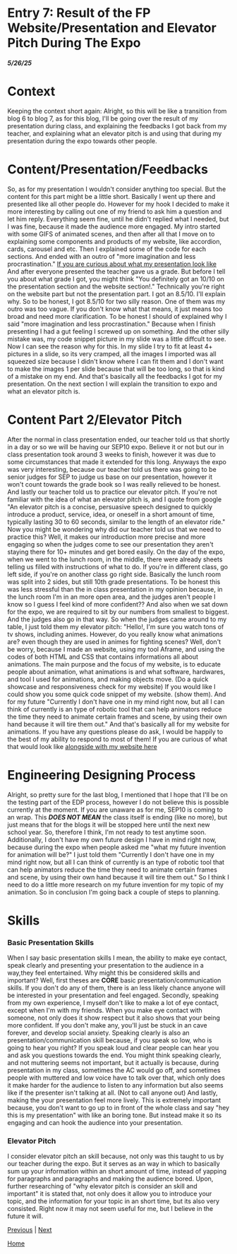 # Entry 7: Result of the FP Website/Presentation and Elevator Pitch During The Expo
##### 5/26/25
# Context
Keeping the context short again: Alright, so this will be like a transition from blog 6 to blog 7, as for this blog, I'll be going over the result of my presentation during class, and explaining the feedbacks I got back from my teacher, and explaining what an elevator pitch is and using that during my presentation during the expo towards other people.
# Content/Presentation/Feedbacks
So, as for my presentation I wouldn't consider anything too special. But the content for this part might be a little short. Basically I went up there and presented like all other people do. However for my hook I decided to make it more interesting by calling out one of my friend to ask him a question and let him reply. Everything seem fine, until he didn't replied what I needed, but I was fine, because it made the audience more engaged. My intro started with some GIFS of animated scenes, and then after all that I move on to explaining some components and products of my website, like accordion, cards, carousel and etc. Then I explained some of the code for each sections. And ended with an outro of "more imagination and less procrastination." [If you are curious about what my presentation look like](https://docs.google.com/presentation/d/1s7QctXzni1ILFpDygfWP5FoOqAgh86i-F2Lhu8-Rhos/edit?usp=sharing)
 And after everyone presented the teacher gave us a grade. But before I tell you about what grade I got, you might think "You definitely got an 10/10 on the presentation section and the website section!." Technically you're right on the website part but not the presentation part. I got an 8.5/10. I'll explain why. So to be honest, I got 8.5/10 for two silly reason. One of them was my outro was too vague. If you don't know what that means, it just means too broad and need more clarification. To be honest I should of explained why I said "more imagination and less procrastination." Because when I finish presenting I had a gut feeling I screwed up on something. And the other silly mistake was, my code snippet picture in my slide was a little diffcult to see. Now I can see the reason why for this. In my slide I try to fit at least 4+ pictures in a slide, so its very cramped, all the images I imported was all squeezed size because I didn't know where I can fit them and I don't want to make the images 1 per slide because that will be too long, so that is kind of a mistake on my end. And that's basically all the feedbacks I got for my presentation. On the next section I will explain the transition to expo and what an elevator pitch is.
# Content Part 2/Elevator Pitch
After the normal in class presentation ended, our teacher told us that shortly in a day or so we will be having our SEP10 expo. Believe it or not but our in class presentation took around 3 weeks to finish, however it was due to some circumstances that made it extended for this long. Anyways the expo was very interesting, because our teacher told us there was going to be senior judges for SEP to judge us base on our presentation, however it won't count towards the grade book so I was really relieved to be honest. And lastly our teacher told us to practice our elevator pitch. If you're not familiar with the idea of what an elevator pitch is,
and I quote from google "An elevator pitch is a concise, persuasive speech designed to quickly introduce a product, service, idea, or oneself in a short amount of time, typically lasting 30 to 60 seconds, similar to the length of an elevator ride." Now you might be wondering why did our teacher told us that we need to practice this? Well, it makes our introduction more precise and more engaging so when the judges come to see our presentation they aren't staying there for 10+ minutes and get bored easily. On the day of the expo, when we went to the lunch room, in the middle, there were already sheets telling us filled with instructions of what to do. If you're in different class, go left side, if you're on another class go right side. Basically the lunch room was split into 2 sides, but still 10th grade presentations. To be honest this was less stressful than the in class presentation in my opinion because, in the lunch room I'm in an more open area, and the judges aren't people I know so I guess I feel kind of more confident?? And also when we sat down for the expo, we are required to sit by our numbers from smallest to biggest. And the judges also go in that way. So when the judges came around to my table, I just told them my elevator pitch: "Hello!, I'm sure you watch tons of tv shows, including animes. However, do you really know what animations are? even though they are used in animes for fighting scenes? Well, don't be worry, because I made an website, using my tool Aframe, and using the codes of both HTML and CSS that contains informations all about animations. The main purpose and the focus of my website, is to educate people about animation, what animations is and what software, hardwares, and tool I used for animations, and making objects move. (Do a quick showcase and responsiveness check for my website) If you would like I could show you some quick code snippet of my website. (show them).  And for my future "Currently I don't have one in my mind right now, but all I can think of currently is an type of robotic tool that can help animators reduce the time they need to animate certain frames and scene, by using their own hand because it will tire them out." And that's basically all for my website for animations. If you have any questions please do ask, I would be happily to the best of my ability to respond to most of them! If you are curious of what that would look like [alongside with my website here](https://xinyuc8645.github.io/sep10-freedom-project/?authuser=0) 
# Engineering Designing Process
Alright, so pretty sure for the last blog, I mentioned that I hope that I'll be on the testing part of the EDP process, however I do not believe this is possible currently at the moment. If you are unaware as for me, SEP10 is coming to an wrap. This <strong><em>DOES NOT MEAN</strong></em> the class itself is ending (like no more), but just means that for the blogs it will be stopped here until the next new school year. So, therefore I think, I'm not ready to test anytime soon. Additionally, I don't have my own future design I have in mind right now, because during the expo when people asked me "what my future invention for animation will be?" I just told them "Currently I don't have one in my mind right now, but all I can think of currently is an type of robotic tool that can help animators reduce the time they need to animate certain frames and scene, by using their own hand because it will tire them out." So I think I need to do a little more research on my future invention for my topic of my animation. So in conclusion I'm going back a couple of steps to planning.

# Skills
### Basic Presentation Skills
When I say basic presentation skills I mean, the ability to make eye contact, speak clearly and presenting your presentation to the audience in a way,they feel entertained. Why might this be considered skills and important? Well, first theses are <strong>CORE</strong> basic presentation/communication skills. If you don't do any of them, there is an less likely chance anyone will be interested in your presentation and feel engaged. Secondly, speaking from my own experience, I myself don't like to make a lot of eye contact, except when I'm with my friends. When you make eye contact with someone, not only does it show respect but it also shows that your being more confident. If you don't make any, you'll just be stuck in an cave forever, and develop social anxiety. Speaking clearly is also an presentation/communication skill because, if you speak so low, who is going to hear you right? If you speak loud and clear people can hear you and ask you questions towards the end. You might think speaking clearly, and not muttering seems not important, but it actually is because, during presentation in my class, sometimes the AC would go off, and sometimes people with muttered and low voice have to talk over that, which only does it make harder for the audience to listen to any information but also seems like if the presenter isn't talking at all. (Not to call anyone out) And lastly, making the your presentation feel more lively. This is extremely important because, you don't want to go up to in front of the whole class and say "hey this is my presentation" with like an boring tone. But instead make it so its engaging and can hook the audience into your presentation.
### Elevator Pitch
I consider elevator pitch an skill because, not only was this taught to us by our teacher during the expo. But it serves as an way in which to basically sum up your information within an short amount of time, instead of yapping for paragraphs and paragraphs and making the audience bored. Upon, further researching of "why elevator pitch is consider an skill and important" it is stated that, not only does it allow you to introduce your topic, and the information for your topic in an short time, but its also very consisted. Right now it may not seem useful for me, but I believe in the future it will.



[Previous](entry06.md) | [Next](entry08.md)

[Home](../README.md)
